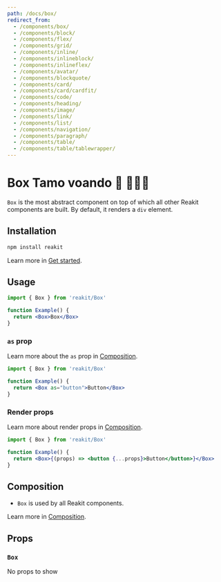 ```yaml
---
path: /docs/box/
redirect_from:
  - /components/box/
  - /components/block/
  - /components/flex/
  - /components/grid/
  - /components/inline/
  - /components/inlineblock/
  - /components/inlineflex/
  - /components/avatar/
  - /components/blockquote/
  - /components/card/
  - /components/card/cardfit/
  - /components/code/
  - /components/heading/
  - /components/image/
  - /components/link/
  - /components/list/
  - /components/navigation/
  - /components/paragraph/
  - /components/table/
  - /components/table/tablewrapper/
---
```


# Box Tamo voando 🌊 🏄🏾‍♂️

`Box` is the most abstract component on top of which all other Reakit components are built. By default, it renders a `div` element.

<carbon-ad></carbon-ad>

## Installation

```sh
npm install reakit
```

Learn more in [Get started](/docs/get-started/).

## Usage

```jsx
import { Box } from 'reakit/Box'

function Example() {
  return <Box>Box</Box>
}
```

### `as` prop

Learn more about the `as` prop in [Composition](/docs/composition/#as-prop).

```jsx
import { Box } from 'reakit/Box'

function Example() {
  return <Box as="button">Button</Box>
}
```

### Render props

Learn more about render props in [Composition](/docs/composition/#render-props).

```jsx
import { Box } from 'reakit/Box'

function Example() {
  return <Box>{(props) => <button {...props}>Button</button>}</Box>
}
```

## Composition

- `Box` is used by all Reakit components.

Learn more in [Composition](/docs/composition/#props-hooks).

## Props

<!-- Automatically generated -->

### `Box`

No props to show
